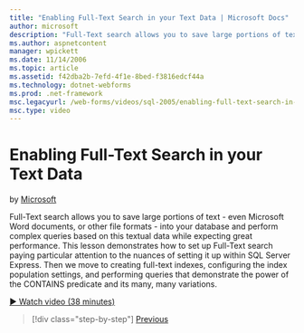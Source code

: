 ```yaml
---
title: "Enabling Full-Text Search in your Text Data | Microsoft Docs"
author: microsoft
description: "Full-Text search allows you to save large portions of text - even Microsoft Word documents, or other file formats - into your database and perform complex qu..."
ms.author: aspnetcontent
manager: wpickett
ms.date: 11/14/2006
ms.topic: article
ms.assetid: f42dba2b-7efd-4f1e-8bed-f3816edcf44a
ms.technology: dotnet-webforms
ms.prod: .net-framework
msc.legacyurl: /web-forms/videos/sql-2005/enabling-full-text-search-in-your-text-data
msc.type: video
---
```

Enabling Full-Text Search in your Text Data
====================
by [Microsoft](https://github.com/microsoft)

Full-Text search allows you to save large portions of text - even Microsoft Word documents, or other file formats - into your database and perform complex queries based on this textual data while expecting great performance. This lesson demonstrates how to set up Full-Text search paying particular attention to the nuances of setting it up within SQL Server Express. Then we move to creating full-text indexes, configuring the index population settings, and performing queries that demonstrate the power of the CONTAINS predicate and its many, many variations.

[&#9654; Watch video (38 minutes)](https://channel9.msdn.com/Blogs/ASP-NET-Site-Videos/enabling-full-text-search-in-your-text-data)

>[!div class="step-by-step"]
[Previous](creating-and-using-stored-procedures.md)
